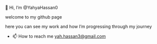  👋 Hi, I’m @YahyaHassan0
 
 welcome to my github page
 
 here you can see my work and how I’m progressing through my journey

- 📫 How to reach me yah.hassan3@gmail.com

<!---
YahyaHassan0/YahyaHassan0 is a ✨ special ✨ repository because its `README.md` (this file) appears on your GitHub profile.
You can click the Preview link to take a look at your changes.
--->
